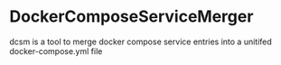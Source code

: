 # DockerComposeServiceMerger

dcsm is a tool to merge docker compose service entries into a unitifed docker-compose.yml file
